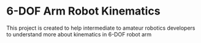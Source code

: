 # 6-DOF Arm Robot Kinematics

This project is created to help intermediate to amateur robotics developers to understand more about kinematics in 6-DOF robot arm
